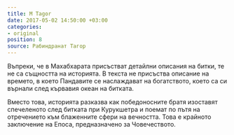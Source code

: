```yaml
---
title: M Tagor
date: 2017-05-02 14:50:00 +03:00
categories:
- original
position: 8
source: Рабиндранат Тагор
---
```


Въпреки, че в Махабхарата присъстват детайлни описания на битки, те не са същността на историята. В текста не присъства описание на времето, в което Пандавите се наслаждават на богатството, което са си върнали след кървавия океан на битката. 

Вместо това, историята разказва как победоносните братя изоставят спечеленото след битката при Курукшетра и поемат по пътя на отречението към блаженните сфери на вечността. Това е крайното заключение на Епоса, предназначено за Човечеството.